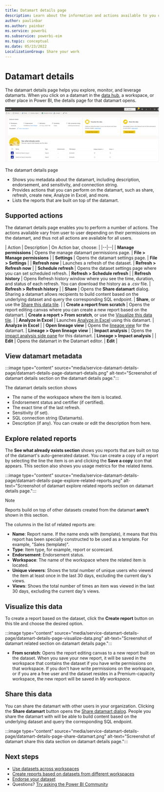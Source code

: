 ```yaml
---
title: Datamart details page
description: Learn about the information and actions available to you on the datamart details page.
author: paulinbar
ms.author: painbar
ms.service: powerbi
ms.subservice: powerbi-eim
ms.topic: conceptual
ms.date: 05/23/2022
LocalizationGroup: Share your work
---
```

# Datamart details

The datamart details page helps you explore, monitor, and leverage datamarts. When you click on a datamart in the [data hub](./service-data-hub.md), a workspace, or other place in Power BI, the details page for that datamart opens.

[ ![Screenshot of datamart details page.](media/service-datamart-details-page/datamart-details-page-inline-and-expanded.png)](media/service-datamart-details-page/datamart-details-page-inline-and-expanded.png#lightbox)

The datamart details page
* Shows you metadata about the datamart, including description, endorsement, and sensitivity, and connection string.
* Provides actions that you can perform on the datamart, such as share, refresh, create new, Analyze in Excel, and more.
* Lists the reports that are built on top of the datamart.

## Supported actions

The datamart details page enables you to perform a number of actions. The actions available vary from user to user depending on their permissions on the datamart, and thus not all actions are available for all users.

| Action | Description | On Action bar, choose: |
|--|--|
| **Manage permissions** | Opens the manage datamart permissions page. | **File > Manage permissions** |
| **Settings** | Opens the datamart settings page. | **File > Settings** |
| **Refresh now** | Launches a refresh of the dataset. | **Refresh > Refresh now** |
| **Schedule refresh** | Opens the dataset settings page where you can set scheduled refresh. | **Refresh > Schedule refresh** |
| **Refresh history** | Opens Refresh history window where you see the time, duration, and status of each refresh. You can download the history as a *.csv* file. | **Refresh > Refresh history** |
| **Share** | Opens the **Share datamart** dialog. Sharing a datamart allows recipients to build content based on the underlying dataset and query the corresponding SQL endpoint. | **Share**, or use the [Share this data tile](#share-this-data). |
| **Create a report from scratch** | Opens the report editing canvas where you can create a new report based on the datamart. | **Create a report > From scratch**, or use the [Visualize this data tile](#visualize-this-data). |
| **Analyze in Excel** | Launches [Analyze in Excel](../collaborate-share/service-analyze-in-excel.md) using this datamart. | **Analyze in Excel** |
| **Open lineage view** | Opens the [lineage view](../collaborate-share/service-data-lineage.md) for the datamart. | **Lineage > Open lineage view** |
| **Impact analysis** | Opens the [impact analysis side pane](../collaborate-share/service-dataset-impact-analysis.md) for this datamart. | **Lineage > Impact analysis** |
| **Edit** | Opens the datamart in the Datamart editor. | **Edit** |

## View datamart metadata

:::image type="content" source="media/service-datamart-details-page/datamart-details-page-datamart-details.png" alt-text="Screenshot of datamart details section on the datamart details page.":::

The datamart details section shows
* The name of the workspace where the item is located.
* Endorsement status and certifier (if certified).
* The exact time of the last refresh.
* Sensitivity (if set).
* SQL connection string (Datamarts).
* Description (if any). You can create or edit the description from here.

## Explore related reports

The **See what already exists section** shows you reports that are built on top of the datamart's auto-generated dataset. You can create a copy of a report by selecting the line the item is on and clicking the **Save a copy** icon that appears. This section also shows you usage metrics for the related items.

:::image type="content" source="media/service-datamart-details-page/datamart-details-page-explore-related-reports.png" alt-text="Screenshot of datamart explore related reports section on datamart details page.":::

>[!NOTE]
> Reports build on top of other datasets created from the datamart **aren't** shown in this section. 

The columns in the list of related reports are:
* **Name**: Report name. If the name ends with (template), it means that this report has been specially constructed to be used as a template. For example, "Sales (template)".
* **Type**: Item type, for example, report or scorecard.
* **Endorsement**: Endorsement status.
* **Workspace**: The name of the workspace where the related item is located.
* **Unique viewers**: Shows the total number of unique users who viewed the item at least once in the last 30 days, excluding the current day's views.
* **Views**: Shows the total number of times an item was viewed in the last 30 days, excluding the current day's views.

## Visualize this data

To create a report based on the dataset, click the **Create report** button on this tile and choose the desired option.

:::image type="content" source="media/service-datamart-details-page/datamart-details-page-visualize-data.png" alt-text="Screenshot of datamart related section on datamart details page.":::

* **From scratch**: Opens the report editing canvas to a new report built on the dataset. When you save your new report, it will be saved in the workspace that contains the dataset if you have write permissions on that workspace. If you don't have write permissions on the workspace, or if you are a free user and the dataset resides in a Premium-capacity workspace, the new report will be saved in *My workspace*.

## Share this data

You can share the datamart with other users in your organization. Clicking the **Share datamart** button opens the [Share datamart dialog](service-datasets-share.md). People you share the datamart with will be able to build content based on the underlying dataset and query the corresponding SQL endpoint.

:::image type="content" source="media/service-datamart-details-page/datamart-details-page-share-datamart.png" alt-text="Screenshot of datamart share this data section on datamart details page.":::
  
## Next steps
* [Use datasets across workspaces](service-datasets-across-workspaces.md)
* [Create reports based on datasets from different workspaces](service-datasets-discover-across-workspaces.md)
* [Endorse your dataset](../collaborate-share/service-endorse-content.md)
* Questions? [Try asking the Power BI Community](https://community.powerbi.com/)